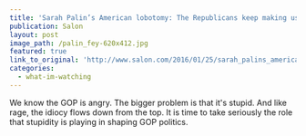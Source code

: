 ```yaml
---
title: 'Sarah Palin’s American lobotomy: The Republicans keep making us dumber, and not even Stephen Colbert can save us'
publication: Salon
layout: post
image_path: /palin_fey-620x412.jpg
featured: true
link_to_original: 'http://www.salon.com/2016/01/25/sarah_palins_american_lobotomy_the_republicans_keep_making_us_dumber_and_not_even_stephen_colbert_can_save_us/'
categories:
  - what-im-watching
---
```


We know the GOP is angry. The bigger problem is that it's stupid. And like rage, the idiocy flows down from the top. It is time to take seriously the role that stupidity is playing in shaping GOP politics.